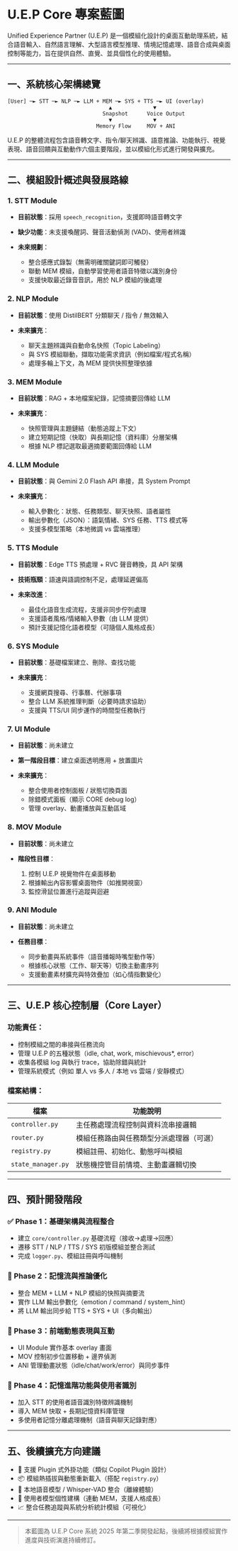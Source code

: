 # U.E.P Core 專案藍圖

Unified Experience Partner (U.E.P) 是一個模組化設計的桌面互動助理系統，結合語音輸入、自然語言理解、大型語言模型推理、情境記憶處理、語音合成與桌面控制等能力，旨在提供自然、直覺、並具個性化的使用體驗。

---

## 一、系統核心架構總覽

```
[User] ─► STT ─► NLP ─► LLM + MEM ─► SYS + TTS ─► UI (overlay)
                                ▲             ▼
                              Snapshot      Voice Output
                                ▼             ▼
                            Memory Flow     MOV + ANI
```

U.E.P 的整體流程包含語音轉文字、指令/聊天辨識、語意推論、功能執行、視覺表現、語音回饋與互動動作六個主要階段，並以模組化形式進行開發與擴充。

---

## 二、模組設計概述與發展路線

### 1. STT Module

* **目前狀態**：採用 `speech_recognition`，支援即時語音轉文字
* **缺少功能**：未支援喚醒詞、聲音活動偵測 (VAD)、使用者辨識
* **未來規劃**：

  * 整合感應式錄製（無需明確關鍵詞即可觸發）
  * 聯動 MEM 模組，自動學習使用者語音特徵以識別身份
  * 支援快取最近錄音音訊，用於 NLP 模組的後處理

### 2. NLP Module

* **目前狀態**：使用 DistilBERT 分類聊天 / 指令 / 無效輸入
* **未來擴充**：

  * 聊天主題辨識與自動命名快照（Topic Labeling）
  * 與 SYS 模組聯動，擷取功能需求資訊（例如檔案/程式名稱）
  * 處理多輪上下文，為 MEM 提供快照整理依據

### 3. MEM Module

* **目前狀態**：RAG + 本地檔案紀錄，記憶摘要回傳給 LLM
* **未來擴充**：

  * 快照管理與主題鏈結（動態追蹤上下文）
  * 建立短期記憶（快取）與長期記憶（資料庫）分層架構
  * 根據 NLP 標記選取最適摘要範圍回傳給 LLM

### 4. LLM Module

* **目前狀態**：與 Gemini 2.0 Flash API 串接，具 System Prompt
* **未來擴充**：

  * 輸入參數化：狀態、任務類型、聊天快照、語者屬性
  * 輸出參數化（JSON）：語氣情緒、SYS 任務、TTS 模式等
  * 支援多模型策略（本地微調 vs 雲端推理）

### 5. TTS Module

* **目前狀態**：Edge TTS 預處理 + RVC 聲音轉換，具 API 架構
* **技術瓶頸**：語速與語調控制不足，處理延遲偏高
* **未來改進**：

  * 最佳化語音生成流程，支援非同步佇列處理
  * 支援語者風格/情緒輸入參數（由 LLM 提供）
  * 預計支援記憶化語者模型（可隨個人風格成長）

### 6. SYS Module

* **目前狀態**：基礎檔案建立、刪除、查找功能
* **未來擴充**：

  * 支援網頁搜尋、行事曆、代辦事項
  * 整合 LLM 系統推理判斷（必要時請求協助）
  * 支援與 TTS/UI 同步運作的時間型任務執行

### 7. UI Module

* **目前狀態**：尚未建立
* **第一階段目標**：建立桌面透明應用 + 放置圖片
* **未來擴充**：

  * 整合使用者控制面板 / 狀態切換頁面
  * 除錯模式面板（顯示 CORE debug log）
  * 管理 overlay、動畫播放與互動區域

### 8. MOV Module

* **目前狀態**：尚未建立
* **階段性目標**：

  1. 控制 U.E.P 視覺物件在桌面移動
  2. 根據輸出內容影響桌面物件（如推開視窗）
  3. 監控滑鼠位置進行追蹤與迴避

### 9. ANI Module

* **目前狀態**：尚未建立
* **任務目標**：

  * 同步動畫與系統事件（語音播報時嘴型動作等）
  * 根據核心狀態（工作、聊天等）切換主動畫序列
  * 支援動畫素材擴充與特效疊加（如心情指數變化）

---

## 三、U.E.P 核心控制層（Core Layer）

### 功能責任：

* 控制模組之間的串接與任務流向
* 管理 U.E.P 的五種狀態（idle, chat, work, mischievous\*, error）
* 收集各模組 log 與執行 trace，協助除錯與統計
* 管理系統模式（例如 單人 vs 多人 / 本地 vs 雲端 / 安靜模式）

### 檔案結構：

| 檔案                 | 功能說明                 |
| ------------------ | -------------------- |
| `controller.py`    | 主任務處理流程控制與資料流串接邏輯    |
| `router.py`        | 模組任務路由與任務類型分派處理器（可選） |
| `registry.py`      | 模組註冊、初始化、動態呼叫模組      |
| `state_manager.py` | 狀態機控管目前情境、主動畫邏輯切換    |

---

## 四、預計開發階段

### ✅ Phase 1：基礎架構與流程整合

* 建立 `core/controller.py` 基礎流程（接收→處理→回應）
* 遷移 STT / NLP / TTS / SYS 初版模組並整合測試
* 完成 `logger.py`、模組註冊與呼叫機制

### 🚧 Phase 2：記憶流與推論優化

* 整合 MEM + LLM + NLP 模組的快照與摘要流
* 實作 LLM 輸出參數化（emotion / command / system\_hint）
* 將 LLM 輸出同步給 TTS + SYS + UI（多向輸出）

### 🎨 Phase 3：前端動態表現與互動

* UI Module 實作基本 overlay 畫面
* MOV 控制初步位置移動 + 邊界偵測
* ANI 管理動畫狀態（idle/chat/work/error）與同步事件

### 🔁 Phase 4：記憶進階功能與使用者識別

* 加入 STT 的使用者語音識別特徵辨識機制
* 導入 MEM 快取 + 長期記憶資料庫管理
* 多使用者記憶分離處理機制（語音與聊天記錄對應）

---

## 五、後續擴充方向建議

* 🤖 支援 Plugin 式外掛功能（類似 Copilot Plugin 設計）
* 📦 模組熱插拔與動態重新載入（搭配 `registry.py`）
* 🎤 本地語音模型 / Whisper-VAD 整合（離線體驗）
* 🧠 使用者模型個性建構（連動 MEM，支援人格成長）
* 📈 整合任務追蹤與系統分析統計模組（可視化）

---

> 本藍圖為 U.E.P Core 系統 2025 年第二季開發起點，後續將根據模組實作進度與技術演進持續修訂。
